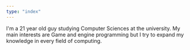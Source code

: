 ```yaml
---
type: "index"
---
```


I'm a 21 year old guy studying Computer Sciences at the university. My main interests are Game and engine programming but I try to expand my knowledge in every field of computing. 